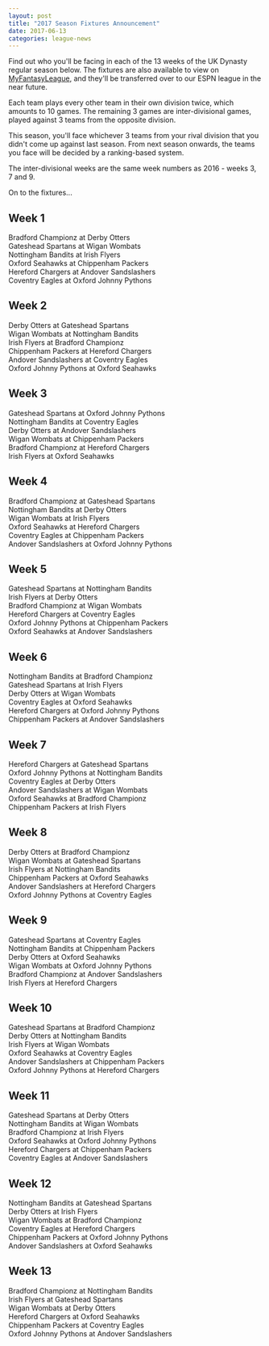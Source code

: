 ```yaml
---
layout: post
title: "2017 Season Fixtures Announcement"
date: 2017-06-13
categories: league-news
---
```


Find out who you'll be facing in each of the 13 weeks of the UK Dynasty regular season below. The fixtures are also available to view on [MyFantasyLeague](https://www73.myfantasyleague.com/2017/options?L=61991&O=15), and they'll be transferred over to our ESPN league in the near future.

Each team plays every other team in their own division twice, which amounts to 10 games. The remaining 3 games are inter-divisional games, played against 3 teams from the opposite division.

This season, you'll face whichever 3 teams from your rival division that you didn't come up against last season. From next season onwards, the teams you face will be decided by a ranking-based system.

The inter-divisional weeks are the same week numbers as 2016 - weeks 3, 7 and 9.

On to the fixtures...

## Week 1  

Bradford Championz at Derby Otters  
Gateshead Spartans at Wigan Wombats  
Nottingham Bandits at Irish Flyers  
Oxford Seahawks at Chippenham Packers  
Hereford Chargers at Andover Sandslashers  
Coventry Eagles at Oxford Johnny Pythons  

## Week 2  

Derby Otters at Gateshead Spartans  
Wigan Wombats at Nottingham Bandits  
Irish Flyers at Bradford Championz  
Chippenham Packers at Hereford Chargers  
Andover Sandslashers at Coventry Eagles  
Oxford Johnny Pythons at Oxford Seahawks  

## Week 3

Gateshead Spartans at Oxford Johnny Pythons  
Nottingham Bandits at Coventry Eagles  
Derby Otters at Andover Sandslashers  
Wigan Wombats at Chippenham Packers  
Bradford Championz at Hereford Chargers  
Irish Flyers at Oxford Seahawks  

## Week 4  

Bradford Championz at Gateshead Spartans  
Nottingham Bandits at Derby Otters  
Wigan Wombats at Irish Flyers  
Oxford Seahawks at Hereford Chargers  
Coventry Eagles at Chippenham Packers  
Andover Sandslashers at Oxford Johnny Pythons  

## Week 5  

Gateshead Spartans at Nottingham Bandits  
Irish Flyers at Derby Otters  
Bradford Championz at Wigan Wombats  
Hereford Chargers at Coventry Eagles  
Oxford Johnny Pythons at Chippenham Packers  
Oxford Seahawks at Andover Sandslashers  

## Week 6  

Nottingham Bandits at Bradford Championz  
Gateshead Spartans at Irish Flyers  
Derby Otters at Wigan Wombats  
Coventry Eagles at Oxford Seahawks  
Hereford Chargers at Oxford Johnny Pythons  
Chippenham Packers at Andover Sandslashers  

## Week 7  

Hereford Chargers at Gateshead Spartans  
Oxford Johnny Pythons at Nottingham Bandits  
Coventry Eagles at Derby Otters  
Andover Sandslashers at Wigan Wombats  
Oxford Seahawks at Bradford Championz  
Chippenham Packers at Irish Flyers  

## Week 8  

Derby Otters at Bradford Championz  
Wigan Wombats at Gateshead Spartans  
Irish Flyers at Nottingham Bandits  
Chippenham Packers at Oxford Seahawks  
Andover Sandslashers at Hereford Chargers  
Oxford Johnny Pythons at Coventry Eagles  

## Week 9  

Gateshead Spartans at Coventry Eagles  
Nottingham Bandits at Chippenham Packers  
Derby Otters at Oxford Seahawks  
Wigan Wombats at Oxford Johnny Pythons  
Bradford Championz at Andover Sandslashers  
Irish Flyers at Hereford Chargers  

## Week 10  

Gateshead Spartans at Bradford Championz  
Derby Otters at Nottingham Bandits  
Irish Flyers at Wigan Wombats  
Oxford Seahawks at Coventry Eagles  
Andover Sandslashers at Chippenham Packers  
Oxford Johnny Pythons at Hereford Chargers  

## Week 11  

Gateshead Spartans at Derby Otters  
Nottingham Bandits at Wigan Wombats  
Bradford Championz at Irish Flyers  
Oxford Seahawks at Oxford Johnny Pythons  
Hereford Chargers at Chippenham Packers  
Coventry Eagles at Andover Sandslashers  

## Week 12  

Nottingham Bandits at Gateshead Spartans  
Derby Otters at Irish Flyers  
Wigan Wombats at Bradford Championz  
Coventry Eagles at Hereford Chargers  
Chippenham Packers at Oxford Johnny Pythons  
Andover Sandslashers at Oxford Seahawks  

## Week 13  

Bradford Championz at Nottingham Bandits  
Irish Flyers at Gateshead Spartans  
Wigan Wombats at Derby Otters  
Hereford Chargers at Oxford Seahawks  
Chippenham Packers at Coventry Eagles  
Oxford Johnny Pythons at Andover Sandslashers